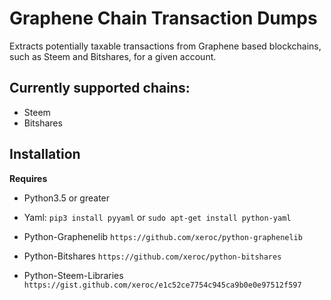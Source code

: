 

# Graphene Chain Transaction Dumps

Extracts potentially taxable transactions from Graphene based blockchains, such as Steem and Bitshares, for a given account.

## Currently supported chains:
- Steem
- Bitshares

## Installation

**Requires**
- Python3.5 or greater

- Yaml: ```pip3 install pyyaml``` or 
        ```sudo apt-get install python-yaml```

- Python-Graphenelib `https://github.com/xeroc/python-graphenelib`
- Python-Bitshares `https://github.com/xeroc/python-bitshares`
- Python-Steem-Libraries `https://gist.github.com/xeroc/e1c52ce7754c945ca9b0e0e97512f597`


